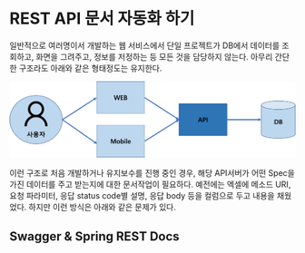 # REST API 문서 자동화 하기
일반적으로 여러명이서 개발하는 웹 서비스에서 단일 프로젝트가 DB에서 데이터를 조회하고, 화면을 그려주고, 정보를 저정하는 등 모든 것을 담당하지 않는다. 아무리 간단한 구조라도 아래와 같은 형태정도는 유지한다.

![web](https://raw.githubusercontent.com/rbwls31/rbwls31.github.io/master/images/WEB.png)

이런 구조로 처음 개발하거나 유지보수를 진행 중인 경우, 해당 API서버가 어떤 Spec을 가진 데이터를 주고 받는지에 대한 문서작업이 필요하다.
예전에는 엑셀에 메소드 URI, 요청 파라미터, 응답 status code별 설명, 응답 body 등을 컬럼으로 두고 내용을 채웠었다.  하지만 이런 방식은 아래와 같은 문제가 있다.


## Swagger & Spring REST Docs




<!--stackedit_data:
eyJoaXN0b3J5IjpbMjExNDE5MzQ5NywxNzUyNzU3OTI2LC0xNz
Y2NzIyODQ4LDUwNzg5NzU3Nyw2OTcwMjc2MiwtNDgyNzk2OTMx
LC00NzYzMjg2MThdfQ==
-->